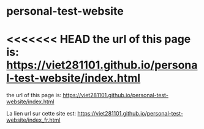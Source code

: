 # personal-test-website

<<<<<<< HEAD
the url of this page is: https://viet281101.github.io/personal-test-website/index.html
=======
the url of this page is: https://viet281101.github.io/personal-test-website/index.html

La lien url sur cette site est: https://viet281101.github.io/personal-test-website/index_fr.html

